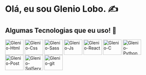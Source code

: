 # Olá, eu sou Glenio Lobo. ✍️

<!-- ![Glenio Lobo's GitHub stats](https://github-readme-stats.vercel.app/api?username=glenio-lobo&count_private=true&show_icons=true&theme=radical)
 -->
## Algumas Tecnologias que eu uso! 🚀

<div>
  <img align='center' height='50' width='60' alt='Glenio-Html' src="https://cdn.jsdelivr.net/gh/devicons/devicon/icons/html5/html5-original-wordmark.svg" />
  <img align='center' height='50' width='60' alt='Glenio-Css' src="https://cdn.jsdelivr.net/gh/devicons/devicon/icons/css3/css3-original-wordmark.svg" />
  <img align='center' height='50' width='60' alt='Glenio-Sass' src="https://cdn.jsdelivr.net/gh/devicons/devicon/icons/sass/sass-original.svg" />
  <img align='center' height='50' width='60' alt='Glenio-Js' src="https://cdn.jsdelivr.net/gh/devicons/devicon/icons/javascript/javascript-original.svg" />
  <img align='center' height='50' width='60' alt='Glenio-React' src="https://cdn.jsdelivr.net/gh/devicons/devicon/icons/react/react-original-wordmark.svg" />
  <img align='center' height='50' width='60'' alt='Glenio-C' src="https://cdn.jsdelivr.net/gh/devicons/devicon/icons/c/c-original.svg" />
  <img align='center' height='50' width='60' alt='Glenio-Python' src="https://cdn.jsdelivr.net/gh/devicons/devicon/icons/python/python-original-wordmark.svg" />
  <img align='center' height='50' width='60' alt='Glenio-Post' src="https://cdn.jsdelivr.net/gh/devicons/devicon/icons/postgresql/postgresql-original-wordmark.svg" />
  <img align='center' height='50' width='60' alt='Glenio-SqlServer' src="https://cdn.jsdelivr.net/gh/devicons/devicon/icons/microsoftsqlserver/microsoftsqlserver-plain-wordmark.svg" />
  <img align='center' height='50' width='60' alt='Glenio-git' src="https://cdn.jsdelivr.net/gh/devicons/devicon/icons/git/git-original.svg" />
</div>

